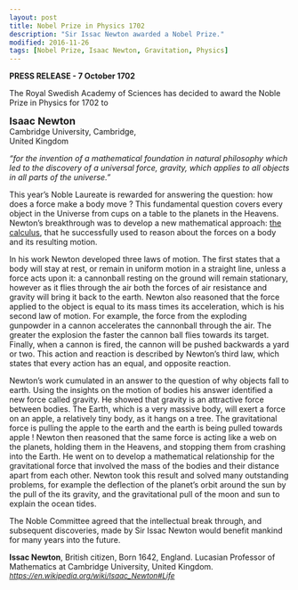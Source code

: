 ```yaml
---
layout: post
title: Nobel Prize in Physics 1702
description: "Sir Issac Newton awarded a Nobel Prize."
modified: 2016-11-26
tags: [Nobel Prize, Isaac Newton, Gravitation, Physics]
---
```


<p>
<b>PRESS RELEASE - 7 October 1702</b>
</p>

<p>
The Royal Swedish Academy of Sciences has decided to award the Noble Prize in Physics
for 1702 to
</p>

<p>
<b><font size="4">Isaac Newton</font></b><br/>
Cambridge University, Cambridge,<br/>
United Kingdom
</p>

<p><i>
“for the invention of a mathematical foundation in natural philosophy which led to the
discovery of a universal force, gravity, which applies to all objects in all parts of the
universe.”
</i></p>

<p>
This year’s Noble Laureate is rewarded for answering the question: how does a force make a body move ?
This fundamental question covers every object in the Universe from cups on a table to the planets in the Heavens. Newton’s breakthrough was to develop a new mathematical approach:
<a href="https://en.wikipedia.org/wiki/Calculus">the calculus</a>, that he successfully used to reason
about the forces on a body and its resulting motion.
</p>

<p>
In his work Newton developed three laws of motion. The first states that a body will stay at rest, or
remain in uniform motion in a straight line, unless a force acts upon it: a cannonball resting on the
ground will remain stationary, however as it flies through the air both the forces of air resistance and
gravity will bring it back to the earth. Newton also reasoned that the force applied to the object is
equal to its mass times its acceleration, which is his second law of motion. For example, the force from the exploding gunpowder in a cannon accelerates the cannonball through the air. The greater the explosion the faster the cannon ball flies towards its target. Finally, when a cannon is fired, the cannon will be pushed backwards a yard or two. This action and reaction is described by Newton’s third law, which states that every action has an equal, and opposite reaction.
</p>

<p>
Newton’s work cumulated in an answer to the question of why objects fall to earth. Using the insights on
the motion of bodies his answer identified a new force called gravity. He showed that gravity is an attractive force between bodies. The Earth, which is a very massive body, will exert a force on an apple, a relatively tiny
body, as it hangs on a tree. The gravitational force is pulling the apple to the earth and the earth is
being pulled towards apple ! Newton then reasoned that the same force is acting like a web on the planets, holding them in the Heavens, and stopping them from crashing into the Earth. He went on to develop a mathematical relationship for the gravitational force that involved the mass of the bodies and their distance apart from each other. Newton took this result and solved many outstanding problems, for example the deflection of the planet’s orbit around the sun by the pull of the its gravity, and the gravitational pull of the moon and sun to explain the ocean tides.
</p>

<p>
The Noble Committee agreed that the intellectual break through, and subsequent discoveries, made by Sir Issac Newton would benefit mankind for many years into the future.
</p>

<p>
<b>Issac Newton</b>, British citizen, Born 1642, England. Lucasian Professor of Mathematics at
Cambridge University, United Kingdom.

<a href="https://en.wikipedia.org/wiki/Isaac_Newton#Life">
<font size="2"><i>https://en.wikipedia.org/wiki/Isaac_Newton#Life</i></font></a>
</p>
